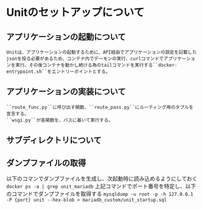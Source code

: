 # Unitのセットアップについて

## アプリケーションの起動について
    Unitは、アプリケーションの起動するために、API経由でアプリケーションの設定を記載したjsonを投る必要があるため、コンテナ内でデーモンの実行、curlコマンドでアプリケーションを実行、その後コンテナを動かし続ける為のtailコマンドを実行する``docker-entrypoint.sh``をエントリーポイントとする。

## アプリケーションの実装について
    ``route_func.py``に呼び出す関数、``route_pass.py``にルーティング用のタプルを宣言する。
    ``wsgi.py``が各関数を、パスに基いて実行する。


## サブディレクトリについて


## ダンプファイルの取得
以下のコマンでダンプファイルを生成し、次起動時に読み込めるようにしておく
``docker ps -a | grep unit_mariadb``
上記コマンドでポート番号を特定し、以下のコマンドでダンプファイルを取得する
``mysqldump -u root -p -h 127.0.0.1 -P {port} unit --hex-blob > mariadb_custom/unit_startup.sql``
